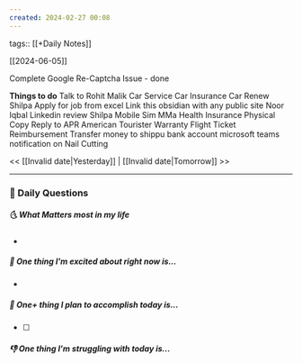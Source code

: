 ```yaml
---
created: 2024-02-27 00:08
---
```

tags:: [[+Daily Notes]]

[[2024-06-05]]

Complete Google Re-Captcha Issue - done


**Things to do**
Talk to Rohit Malik
Car Service
Car Insurance
Car Renew 
Shilpa Apply for job from excel
Link this obsidian with any public site
Noor Iqbal Linkedin review
Shilpa Mobile Sim
MMa Health Insurance Physical Copy
Reply to APR
American Tourister Warranty
Flight Ticket Reimbursement
Transfer money to shippu bank account
microsoft teams notification on
Nail Cutting

<< [[Invalid date|Yesterday]] | [[Invalid date|Tomorrow]] >>

---
### 📅 Daily Questions
##### 🌜 What Matters most in my life
- 

##### 🙌 One thing I'm excited about right now is...
- 

##### 🚀 One+ thing I plan to accomplish today is...
- [ ] 

##### 👎 One thing I'm struggling with today is...
